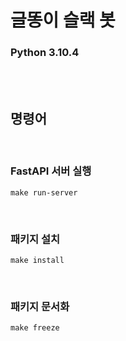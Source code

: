 # 글똥이 슬랙 봇

### Python 3.10.4



<br><br>

## 명령어

<br>

### FastAPI 서버 실행
```
make run-server
```

<br>

### 패키지 설치
```
make install
```

<br>

### 패키지 문서화
```
make freeze
```
